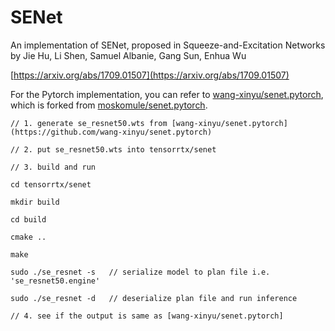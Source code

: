 # SENet

An implementation of SENet, proposed in Squeeze-and-Excitation Networks by Jie Hu, Li Shen, Samuel Albanie, Gang Sun, Enhua Wu

[https://arxiv.org/abs/1709.01507](https://arxiv.org/abs/1709.01507)

For the Pytorch implementation, you can refer to [wang-xinyu/senet.pytorch](https://github.com/wang-xinyu/senet.pytorch), which is forked from [moskomule/senet.pytorch](https://github.com/moskomule/senet.pytorch).


```
// 1. generate se_resnet50.wts from [wang-xinyu/senet.pytorch](https://github.com/wang-xinyu/senet.pytorch)

// 2. put se_resnet50.wts into tensorrtx/senet

// 3. build and run

cd tensorrtx/senet

mkdir build

cd build

cmake ..

make

sudo ./se_resnet -s   // serialize model to plan file i.e. 'se_resnet50.engine'

sudo ./se_resnet -d   // deserialize plan file and run inference

// 4. see if the output is same as [wang-xinyu/senet.pytorch]
```

